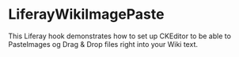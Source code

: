 LiferayWikiImagePaste
=====================

This Liferay hook demonstrates how to set up CKEditor to be able to PasteImages og Drag &amp; Drop files right into your Wiki text.